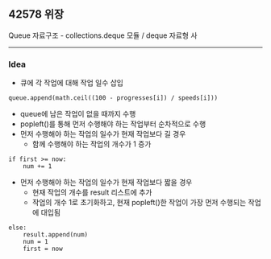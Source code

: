 ## 42578 위장

Queue 자료구조 - collections.deque 모듈 / deque 자료형 사 

***

### Idea

* 큐에 각 작업에 대해 작업 일수 삽입
```
queue.append(math.ceil((100 - progresses[i]) / speeds[i]))
```

* queue에 남은 작업이 없을 때까지 수행
* popleft()를 통해 먼저 수행해야 하는 작업부터 순차적으로 수행
* 먼저 수행해야 하는 작업의 일수가 현재 작업보다 길 경우
  * 함께 수행해야 하는 작업의 개수가 1 증가
```
if first >= now:
    num += 1
```
* 먼저 수행해야 하는 작업의 일수가 현재 작업보다 짧을 경우
  * 현재 작업의 개수를 result 리스트에 추가
  * 작업의 개수 1로 초기화하고, 현재 popleft()한 작업이 가장 먼저 수행되는 작업에 대입됨
```
else:
    result.append(num)
    num = 1
    first = now
```
